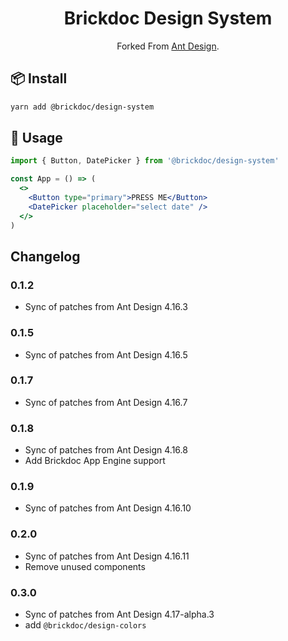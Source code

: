 <h1 align="center">Brickdoc Design System</h1>

<div align="center">
Forked From <a href="https://ant.design/" target="_blank">Ant Design</a>.
</div>

## 📦 Install

```bash
yarn add @brickdoc/design-system
```

## 🔨 Usage

```jsx
import { Button, DatePicker } from '@brickdoc/design-system'

const App = () => (
  <>
    <Button type="primary">PRESS ME</Button>
    <DatePicker placeholder="select date" />
  </>
)
```

## Changelog

### 0.1.2

- Sync of patches from Ant Design 4.16.3

### 0.1.5

- Sync of patches from Ant Design 4.16.5

### 0.1.7

- Sync of patches from Ant Design 4.16.7

### 0.1.8

- Sync of patches from Ant Design 4.16.8
- Add Brickdoc App Engine support

### 0.1.9

- Sync of patches from Ant Design 4.16.10

### 0.2.0

- Sync of patches from Ant Design 4.16.11
- Remove unused components

### 0.3.0

- Sync of patches from Ant Design 4.17-alpha.3
- add `@brickdoc/design-colors`
